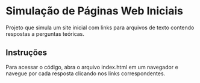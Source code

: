 # Simulação de Páginas Web Iniciais
Projeto que simula um site inicial com links para arquivos
de texto contendo respostas a perguntas teóricas.

## Instruções
Para acessar o código, abra o arquivo index.html em um navegador e navegue por cada resposta clicando nos links correspondentes.

